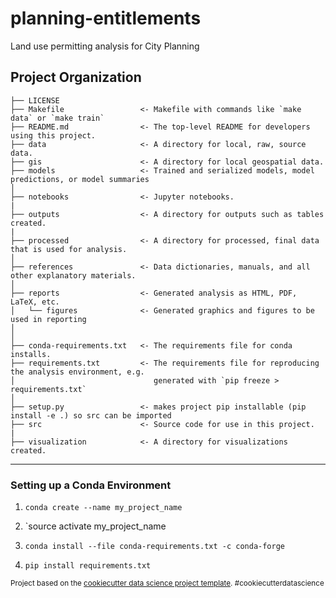 planning-entitlements
==============================

Land use permitting analysis for City Planning

Project Organization
------------

    ├── LICENSE
    ├── Makefile                 <- Makefile with commands like `make data` or `make train`
    ├── README.md                <- The top-level README for developers using this project.
    ├── data                     <- A directory for local, raw, source data.
    ├── gis                      <- A directory for local geospatial data.
    ├── models                   <- Trained and serialized models, model predictions, or model summaries
    │
    ├── notebooks                <- Jupyter notebooks.
    |
    ├── outputs                  <- A directory for outputs such as tables created.
    |
    ├── processed                <- A directory for processed, final data that is used for analysis.
    │
    ├── references               <- Data dictionaries, manuals, and all other explanatory materials.
    │
    ├── reports                  <- Generated analysis as HTML, PDF, LaTeX, etc.
    │   └── figures              <- Generated graphics and figures to be used in reporting
    │
    │
    ├── conda-requirements.txt   <- The requirements file for conda installs.
    ├── requirements.txt         <- The requirements file for reproducing the analysis environment, e.g.
    │                               generated with `pip freeze > requirements.txt`
    │
    ├── setup.py                 <- makes project pip installable (pip install -e .) so src can be imported
    ├── src                      <- Source code for use in this project.
    |
    ├── visualization            <- A directory for visualizations created.
    


--------

### Setting up a Conda Environment 

1. `conda create --name my_project_name` 

2. `source activate my_project_name
3. `conda install --file conda-requirements.txt -c conda-forge` 
4. `pip install requirements.txt`

<p><small>Project based on the <a target="_blank" href="https://drivendata.github.io/cookiecutter-data-science/">cookiecutter data science project template</a>. #cookiecutterdatascience</small></p>
